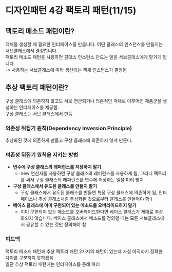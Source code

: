 # 디자인패턴 4강 팩토리 패턴(11/15)

## 팩토리 메소드 패턴이란?
객체를 생성할 때 필요한 인터페이스를 만듭니다. 어떤 클래스의 인스턴스를 만들지는 서브클래스에서 결정합니다.<br>
팩토리 메소드 패턴을 사용하면 클래스 인스턴스 만드는 일을 서브클래스에게 맡기게 됩니다.
<br>
-> 사용하는 서브클래스에 따라 생산되는 객체 인스턴스가 결정됨


## 추상 팩토리 패턴이란?
구상 클래스에 의존하지 않고도 서로 연관되거나 의존적인 객체로 이루어진 제품군을 생성하는 인터페이스를 제공함.
<br>
구상 클래스는 서브 클래스에서 만듬

### 의존성 뒤집기 원칙(Dependency Inversion Principle)

추상화된 것에 의존하게 만들고 구상 클래스에 의존하지 않게 만든다.

### 의존성 뒤집기 원칙을 지키는 방법

- <b>변수에 구상 클래스의 레퍼런스를 저장하지 말기</b>  
  - new 연산자를 사용하면 구상 클래스의 레퍼런스를 사용하게 됨, 그러니 팩토리를 써서 구상 클래스의 레퍼런스를 변수에 저장하는 일을 미리 방지
- <b>구상 클래스에서 유도된 클래스를 만들지 말기 </b>
  -  구상 클래스에서 유도된 클래스를 만들면 특정 구상 클래스에 의존하게 됨, 인터페이스나 추상 클래스처럼 추상화된 것으로부터 클래스를 만들어야 함 )
- <b>베이스 클래스에 이미 구현되어 있는 메소드를 오버라이드하지 말기</b>
  - 이미 구현되어 있는 메소드를 오버라이드한다면 베이스 클래스가 제대로 추상화되지 않습니다. 베이스 클래스에서 메소드를 정의할 때는 모든 서브클래스에서 공유할 수 있는 것만 정의해야 함 

### 피드백 
팩토리 메소드 패턴과 추상 팩토리 패턴 2가지의 패턴이 있는데 사실 아직까지 정확한 차이를 구분하지 못하겠음<br>
일단 추상 팩토리 패턴에는 인터페이스를 통해 여러 